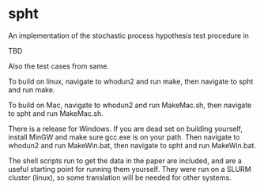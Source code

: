 # spht

An implementation of the stochastic process hypothesis test procedure in

TBD

Also the test cases from same.

To build on linux, navigate to whodun2 and run make, then navigate to spht and run make.

To build on Mac, navigate to whodun2 and run MakeMac.sh, then navigate to spht and run MakeMac.sh.

There is a release for Windows.
If you are dead set on building yourself, install MinGW and make sure gcc.exe is on your path.
Then navigate to whodun2 and run MakeWin.bat, then navigate to spht and run MakeWin.bat.

The shell scripts run to get the data in the paper are included, and are a useful starting point for running them yourself.
They were run on a SLURM cluster (linux), so some translation will be needed for other systems.
